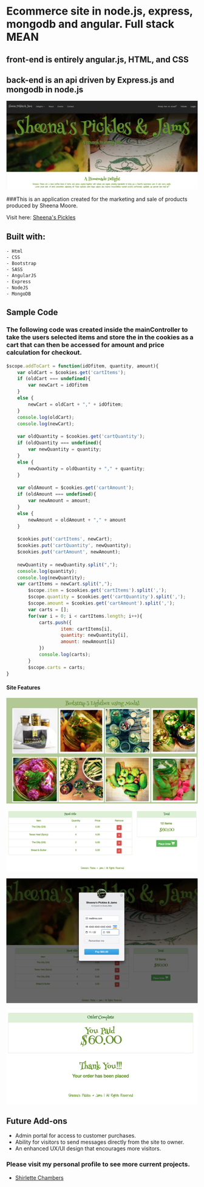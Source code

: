 # Ecommerce site in node.js, express, mongodb and angular. Full stack MEAN

## front-end is entirely angular.js, HTML, and CSS

## back-end is an api driven by Express.js and mongodb in node.js


![Alt text](img/screenHome.png "Home Page")


###This is an application created for the marketing and sale of products produced by Sheena Moore. 

Visit here: [Sheena's Pickles](http://shirletterly.com/sheenas-pickles/#/)

## Built with:
	- Html
	- CSS
	- Bootstrap
	- SASS
	- AngularJS
	- Express 
	- NodeJS
	- MongoDB

## Sample Code
### The following code was created inside the mainController to take the users selected items and store the in the cookies as a cart that can then be accessed for amount and price calculation for checkout.

```javascript
$scope.addToCart = function(idOfitem, quantity, amount){
	var oldCart = $cookies.get('cartItems');
	if (oldCart === undefined){
		var newCart = idOfitem
	}
	else {
		newCart = oldCart + "," + idOfitem;
	}
	console.log(oldCart);
	console.log(newCart);
	
	var oldQuantity = $cookies.get('cartQuantity');
	if (oldQuantity === undefined){
		var newQuantity = quantity;
	}
	else {
		newQuantity = oldQuantity + "," + quantity;
	}
	
	var oldAmount = $cookies.get('cartAmount');
	if (oldAmount === undefined){
		var newAmount = amount;
	}
	else {
		newAmount = oldAmount + "," + amount
	}

	$cookies.put('cartItems', newCart);
	$cookies.put('cartQuantity', newQuantity);
	$cookies.put('cartAmount', newAmount);
	
	newQuantity = newQuantity.split(",");
	console.log(quantity);
	console.log(newQuantity);
	var cartItems = newCart.split(",");
		$scope.item = $cookies.get('cartItems').split(',');
		$scope.quantity = $cookies.get('cartQuantity').split(',');
		$scope.amount = $cookies.get('cartAmount').split(',');
		var carts = [];
		for(var i = 0; i < cartItems.length; i++){
			carts.push({
					item: cartItems[i],
					quantity: newQuantity[i],
					amount: newAmount[i]
			})
			console.log(carts);	
		}
		$scope.carts = carts;
}
```


#### Site Features
![Alt text](img/screen1.png "Item descriptions")

![Alt text](img/screen2.png "Item Cart")

![Alt text](img/screen3.png "Stripe Payment")

![Alt text](img/screen4.png "Order Checkout")

<!-- add a video of interaction with the site -->

## Future Add-ons
- Admin portal for access to customer purchases.
- Ability for visitors to send messages directly from the site to owner.
- An enhanced UX/UI design that encourages more visitors.


### Please visit my personal profile to see more current projects.
- [Shirlette Chambers](https://github.com/Shirlazybrat)